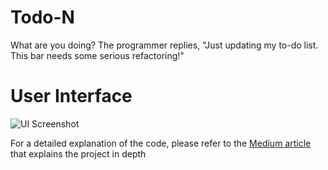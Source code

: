 # Todo-N
What are you doing? The programmer replies, "Just updating my to-do list. This bar needs some serious refactoring!"

# User Interface
![UI Screenshot](blob:https://medium.com/9243acaa-9d81-4222-a7d1-9e620d3a5a47)


For a detailed explanation of the code, please refer to the [Medium article](https://medium.com/p/7bce9e5c53a3/edit) that explains the project in depth

